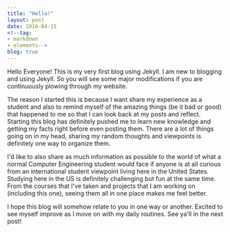 ```yaml
---
title: "Hello!"
layout: post
date: 2016-04-15 
<!--tag:
- markdown
- elements-->
blog: true
---
```


Hello Everyone! This is my very first blog using Jekyll. I am new to blogging and using Jekyll. So you will see some major modifications if you are continuously plowing through my website. 

The reason I started this is because I want share my experience as a student and also to remind myself of the amazing things (be it bad or good) that happened to me so that I can look back at my posts and reflect. Starting this blog has definitely pushed me to learn new knowledge and getting my facts right before even posting them. There are a lot of things going on in my head, sharing my random thoughts and viewpoints is definitely one way to organize them.

I'd like to also share as much information as possible to the world of what a normal Computer Engineering student would face if anyone is at all curious from an international student viewpoint living here in the United States. Studying here in the US is definitely challenging but fun at the same time. From the courses that I've taken and projects that I am working on (including this one), seeing them all in one place makes me feel better.

I hope this blog will somehow relate to you in one way or another. Excited to see myself improve as I move on with my daily routines. See ya'll in the next post!